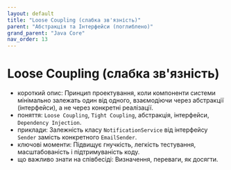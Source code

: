 ```yaml
---
layout: default
title: "Loose Coupling (слабка зв'язність)"
parent: "Абстракція та Інтерфейси (поглиблено)"
grand_parent: "Java Core"
nav_order: 13
---
```


# Loose Coupling (слабка зв'язність)

*   короткий опис: Принцип проектування, коли компоненти системи мінімально залежать один від одного, взаємодіючи через абстракції (інтерфейси), а не через конкретні реалізації.
*   поняття: `Loose Coupling`, `Tight Coupling`, абстракція, інтерфейси, `Dependency Injection`.
*   приклади: Залежність класу `NotificationService` від інтерфейсу `Sender` замість конкретного `EmailSender`.
*   ключові моменти: Підвищує гнучкість, легкість тестування, масштабованість і підтримуваність коду.
*   що важливо знати на співбесіді: Визначення, переваги, як досягти.

